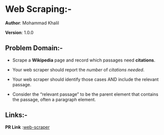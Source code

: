 # Web Scraping:-

**Author**: Mohammad Khalil

**Version**: 1.0.0

## Problem Domain:-

- Scrape a **Wikipedia** page and record which passages need **citations**.

- Your web scraper should report the *number* of *citations* *needed*.

- Your web scraper should identify those cases AND include the relevant passage.

- Consider the “relevant passage” to be the parent element that contains the passage, often a paragraph element.

## Links:-

**PR Link** :[web-scraper](https://github.com/moegts/web-scraper/pull/1)
